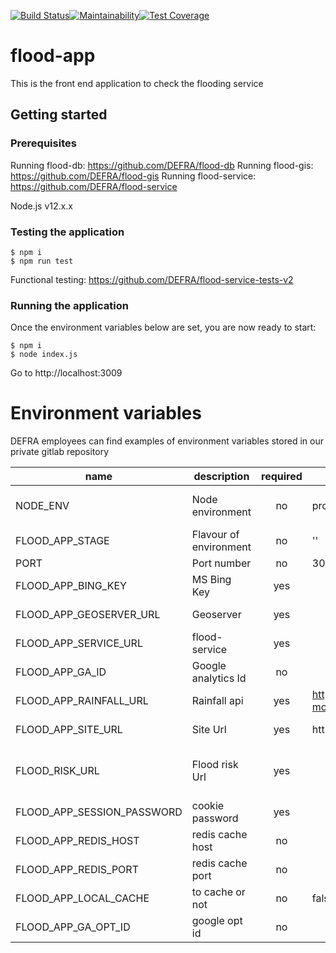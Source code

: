 [![Build Status](https://travis-ci.com/DEFRA/flood-app.svg?branch=master)](https://travis-ci.com/DEFRA/flood-app)[![Maintainability](https://api.codeclimate.com/v1/badges/07543b76346b60d1fa9d/maintainability)](https://codeclimate.com/github/DEFRA/flood-app/maintainability)[![Test Coverage](https://api.codeclimate.com/v1/badges/07543b76346b60d1fa9d/test_coverage)](https://codeclimate.com/github/DEFRA/flood-app/test_coverage)

# flood-app

This is the front end application to check the flooding service

## Getting started

### Prerequisites

Running flood-db: https://github.com/DEFRA/flood-db
Running flood-gis: https://github.com/DEFRA/flood-gis
Running flood-service: https://github.com/DEFRA/flood-service

Node.js v12.x.x

### Testing the application
```
$ npm i
$ npm run test
```

Functional testing: https://github.com/DEFRA/flood-service-tests-v2

### Running the application

Once the environment variables below are set, you are now ready to start:

```
$ npm i
$ node index.js
```

Go to http://localhost:3009

# Environment variables

DEFRA employees can find examples of environment variables stored in our private gitlab repository

| name     | description      | required | default |            valid            |             notes             |
|----------|------------------|:--------:|---------|:---------------------------:|:-----------------------------:|
| NODE_ENV | Node environment |    no    | production | development, dev, test, tst, production |                               |
| FLOOD_APP_STAGE | Flavour of environment | no | '' | ||
| PORT     | Port number      |    no    | 3009    |                             |                               |
| FLOOD_APP_BING_KEY   | MS Bing Key  |    yes    |         |                             | For location search |
| FLOOD_APP_GEOSERVER_URL   | Geoserver  |    yes    |         |                             | For maps ows |
| FLOOD_APP_SERVICE_URL   | flood-service  |    yes    |         |                             | For flood api |
| FLOOD_APP_GA_ID   | Google analytics Id |    no    |         |                             |  |
| FLOOD_APP_RAINFALL_URL | Rainfall api | yes | https://environment.data.gov.uk/flood-monitoring | |
| FLOOD_APP_SITE_URL   | Site Url  |    yes    | http://localhost:3009 |                             | For SEO metadata |
| FLOOD_RISK_URL   | Flood risk Url  |    yes    |  |                             | To link to correct flood risk environment |
| FLOOD_APP_SESSION_PASSWORD | cookie password | yes | | |
| FLOOD_APP_REDIS_HOST | redis cache host | no | | |  |
| FLOOD_APP_REDIS_PORT | redis cache port | no | | |  |
| FLOOD_APP_LOCAL_CACHE | to cache or not | no | false | |  |
| FLOOD_APP_GA_OPT_ID | google opt id | no | | |  |



